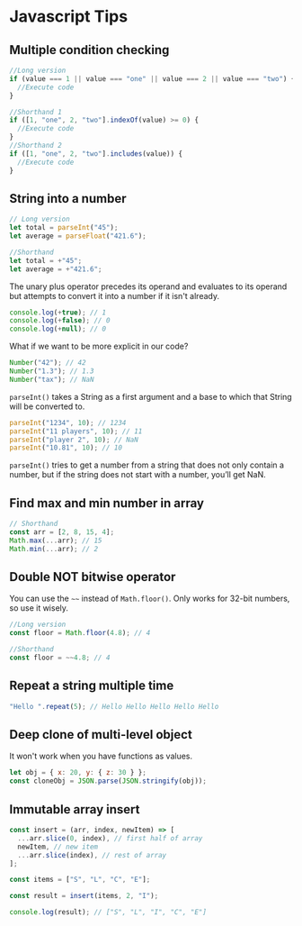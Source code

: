 # Javascript Tips

## Multiple condition checking

```js
//Long version
if (value === 1 || value === "one" || value === 2 || value === "two") {
  //Execute code
}

//Shorthand 1
if ([1, "one", 2, "two"].indexOf(value) >= 0) {
  //Execute code
}
//Shorthand 2
if ([1, "one", 2, "two"].includes(value)) {
  //Execute code
}
```

## String into a number

```js
// Long version
let total = parseInt("45");
let average = parseFloat("421.6");

//Shorthand
let total = +"45";
let average = +"421.6";
```

The unary plus operator precedes its operand and evaluates to its operand but attempts to convert it into a number if it isn't already.

```js
console.log(+true); // 1
console.log(+false); // 0
console.log(+null); // 0
```

What if we want to be more explicit in our code?

```js
Number("42"); // 42
Number("1.3"); // 1.3
Number("tax"); // NaN
```

`parseInt()` takes a String as a first argument and a base to which that String will be converted to.

```js
parseInt("1234", 10); // 1234
parseInt("11 players", 10); // 11
parseInt("player 2", 10); // NaN
parseInt("10.81", 10); // 10
```

`parseInt()` tries to get a number from a string that does not only contain a number, but if the string does not start with a number, you’ll get NaN.

## Find max and min number in array

```js
// Shorthand
const arr = [2, 8, 15, 4];
Math.max(...arr); // 15
Math.min(...arr); // 2
```

## Double NOT bitwise operator

You can use the `~~` instead of `Math.floor()`. Only works for 32-bit numbers, so use it wisely.

```js
//Long version
const floor = Math.floor(4.8); // 4

//Shorthand
const floor = ~~4.8; // 4
```

## Repeat a string multiple time

```js
"Hello ".repeat(5); // Hello Hello Hello Hello Hello
```

## Deep clone of multi-level object

It won't work when you have functions as values.

```js
let obj = { x: 20, y: { z: 30 } };
const cloneObj = JSON.parse(JSON.stringify(obj));
```

## Immutable array insert

```js
const insert = (arr, index, newItem) => [
  ...arr.slice(0, index), // first half of array
  newItem, // new item
  ...arr.slice(index), // rest of array
];

const items = ["S", "L", "C", "E"];

const result = insert(items, 2, "I");

console.log(result); // ["S", "L", "I", "C", "E"]
```
